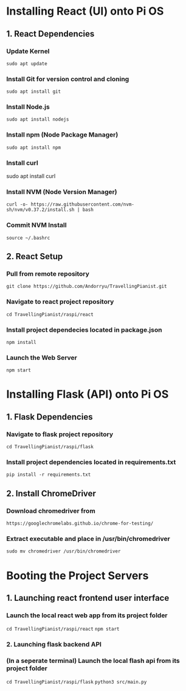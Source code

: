 # Installing React (UI) onto Pi OS

## 1. React Dependencies

### Update Kernel
`sudo apt update`

### Install Git for version control and cloning
`sudo apt install git`

### Install Node.js
`sudo apt install nodejs`

### Install npm (Node Package Manager)
`sudo apt install npm`

### Install curl
sudo apt install curl

### Install NVM (Node Version Manager)
`curl -o- https://raw.githubusercontent.com/nvm-sh/nvm/v0.37.2/install.sh | bash`

### Commit NVM Install
`source ~/.bashrc`


## 2. React Setup

### Pull from remote repository
`git clone https://github.com/Andorryu/TravellingPianist.git`

### Navigate to react project repository
`cd TravellingPianist/raspi/react`

### Install project dependecies located in package.json
`npm install`

### Launch the Web Server
`npm start`


# Installing Flask (API) onto Pi OS

## 1. Flask Dependencies

### Navigate to flask project repository
`cd TravellingPianist/raspi/flask`

### Install project dependencies located in requirements.txt
`pip install -r requirements.txt`


## 2. Install ChromeDriver

### Download chromedriver from 
`https://googlechromelabs.github.io/chrome-for-testing/`

### Extract executable and place in /usr/bin/chromedriver
`sudo mv chromedriver /usr/bin/chromedriver`


# Booting the Project Servers

## 1. Launching react frontend user interface

### Launch the local react web app from its project folder
`cd TravellingPianist/raspi/react`
`npm start`


### 2. Launching flask backend API

### (In a seperate terminal) Launch the local flash api from its project folder
`cd TravellingPianist/raspi/flask`
`python3 src/main.py`









